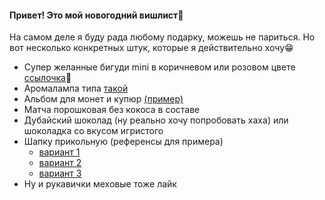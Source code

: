 <h4>Привет! Это мой новогодний вишлист🎁</h4>
<p>На самом деле я буду рада любому подарку, можешь не париться. Но вот несколько конкретных штук, которые я действительно хочу😁</p>
<ul>
<li>Супер желанные бигуди mini в коричневом или розовом цвете <a href="https://www.wildberries.ru/catalog/61637214/detail.aspx?targetUrl=GP%7C1%7CSNT%7CIT%7C%7C195571971%7C%7C%7C%7C%7Cqid1185749351702282605020241001081300%7C%7C%7C%7CMain&size=109248647">ссылочка</a>💅
</li>

<li>Аромалампа типа <a href="https://ozon.ru/t/ZV9bn3">такой</a></li>


<li>Альбом для монет и купюр <a href="https://ozon.ru/t/kbv52rn">(пример)</a></li>

<li>Матча порошковая без кокоса в составе</li>

<li>Дубайский шоколад (ну реально хочу попробовать хаха) или шоколадка со вкусом игристого</li>

<li>Шапку прикольную (референсы для примера)
  <ul><li>
<a href="https://www.wildberries.ru/catalog/197274419/detail.aspx?targetUrl=MS&size=319922812">вариант 1</a>
    </li>
    <li>
  <a href="https://www.wildberries.ru/catalog/258160510/detail.aspx?targetUrl=SI&size=401760350">вариант 2</a>
      </li>
    <li>
  <a href="https://www.wildberries.ru/catalog/294222881/detail.aspx?targetUrl=MS&size=448458726">вариант 3</a>
      </li>
</ul>

<li>Ну и рукавички меховые тоже лайк</li>

<a href=""></a>
